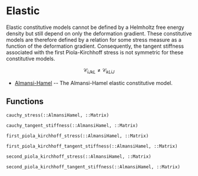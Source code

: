# Elastic

Elastic constitutive models cannot be defined by a Helmholtz free energy density but still depend on only the deformation gradient.
These constitutive models are therefore defined by a relation for some stress measure as a function of the deformation gradient.
Consequently, the tangent stiffness associated with the first Piola-Kirchhoff stress is not symmetric for these constitutive models.

```math
\mathcal{C}_{iJkL} \neq \mathcal{C}_{kLiJ}
```

* [Almansi-Hamel](elastic/almansi_hamel.md) -- The Almansi-Hamel elastic constitutive model.

## Functions

```@docs
cauchy_stress(::AlmansiHamel, ::Matrix)
```

```@docs
cauchy_tangent_stiffness(::AlmansiHamel, ::Matrix)
```

```@docs
first_piola_kirchhoff_stress(::AlmansiHamel, ::Matrix)
```

```@docs
first_piola_kirchhoff_tangent_stiffness(::AlmansiHamel, ::Matrix)
```

```@docs
second_piola_kirchhoff_stress(::AlmansiHamel, ::Matrix)
```

```@docs
second_piola_kirchhoff_tangent_stiffness(::AlmansiHamel, ::Matrix)
```
